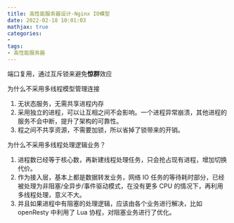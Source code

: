 ```yaml
---
title: 高性能服务器设计-Nginx IO模型
date: 2022-02-18 10:01:03
mathjax: true
categories:
- 
tags: 
- 高性能服务器
---
```


端口复用，通过互斥锁来避免**惊群**效应

为什么不采用多线程模型管理连接

1. 无状态服务，无需共享进程内存
2. 采用独立的进程，可以让互相之间不会影响。一个进程异常崩溃，其他进程的服务不会中断，提升了架构的可靠性。
3. 程之间不共享资源，不需要加锁，所以省掉了锁带来的开销。

为什么不采用多线程处理逻辑业务？

1. 进程数已经等于核心数，再新建线程处理任务，只会抢占现有进程，增加切换代价。
2. 作为接入层，基本上都是数据转发业务，网络 IO 任务的等待耗时部分，已经被处理为非阻塞/全异步/事件驱动模式，在没有更多 CPU 的情况下，再利用多线程处理，意义不大。
3. 并且如果进程中有阻塞的处理逻辑，应该由各个业务进行解决，比如 openResty 中利用了 Lua 协程，对阻塞业务进行了优化。

